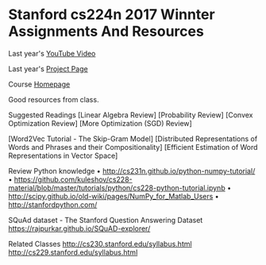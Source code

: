 # Stanford cs224n 2017 Winnter Assignments And Resources

Last year's [YouTube Video](https://www.youtube.com/playlist?list=PL3FW7Lu3i5Jsnh1rnUwq_TcylNr7EkRe6)

Last year's [Project Page](http://web.stanford.edu/class/cs224n/reports.html)

Course [Homepage](http://web.stanford.edu/class/cs224n/)

Good resources from class.

Suggested Readings
[Linear Algebra Review]
[Probability Review]
[Convex Optimization Review]
[More Optimization (SGD) Review]

[Word2Vec Tutorial - The Skip-Gram Model]
[Distributed Representations of Words and Phrases and their Compositionality]
[Efficient Estimation of Word Representations in Vector Space]

Review Python knowledge
	• http://cs231n.github.io/python-numpy-tutorial/
	• https://github.com/kuleshov/cs228-material/blob/master/tutorials/python/cs228-python-tutorial.ipynb
	• http://scipy.github.io/old-wiki/pages/NumPy_for_Matlab_Users
	• http://stanfordpython.com/
  
SQuAd dataset - The Stanford Question Answering Dataset
  https://rajpurkar.github.io/SQuAD-explorer/
  
 Related Classes
 http://cs230.stanford.edu/syllabus.html
 http://cs229.stanford.edu/syllabus.html
 
  
